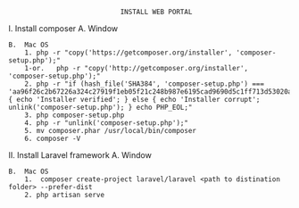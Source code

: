    								INSTALL WEB PORTAL
I. Install composer
	A.	Window

	B.	Mac OS
		1. php -r "copy('https://getcomposer.org/installer', 'composer-setup.php');"
		1-or.	php -r "copy('http://getcomposer.org/installer', 'composer-setup.php');"
		2. php -r "if (hash_file('SHA384', 'composer-setup.php') === 'aa96f26c2b67226a324c27919f1eb05f21c248b987e6195cad9690d5c1ff713d53020a02ac8c217dbf90a7eacc9d141d') { echo 'Installer verified'; } else { echo 'Installer corrupt'; unlink('composer-setup.php'); } echo PHP_EOL;"
		3. php composer-setup.php
		4. php -r "unlink('composer-setup.php');"
		5. mv composer.phar /usr/local/bin/composer
		6. composer -V

II. Install Laravel framework
	A.	Window

	B.	Mac OS
		1.	composer create-project laravel/laravel <path to distination folder> --prefer-dist
		2. php artisan serve
